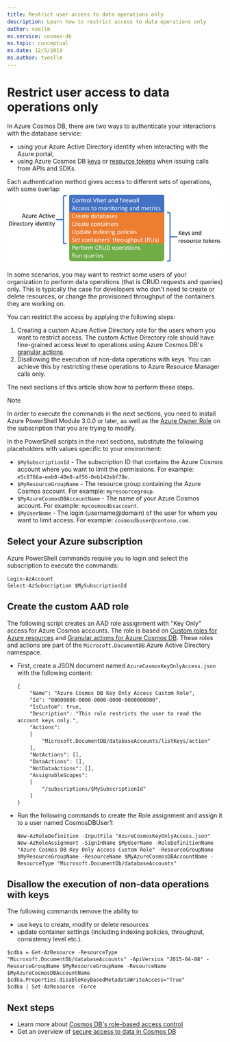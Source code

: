 ```yaml
---
title: Restrict user access to data operations only
description: Learn how to restrict access to data operations only
author: voellm
ms.service: cosmos-db
ms.topic: conceptual
ms.date: 12/5/2019
ms.author: tvoellm
---
```


# Restrict user access to data operations only

In Azure Cosmos DB, there are two ways to authenticate your interactions with the database service:
- using your Azure Active Directory identity when interacting with the Azure portal,
- using Azure Cosmos DB [keys](secure-access-to-data.md#master-keys) or [resource tokens](secure-access-to-data.md#resource-tokens) when issuing calls from APIs and SDKs.

Each authentication method gives access to different sets of operations, with some overlap:
![Split of operations per authentication type](./media/how-to-restrict-user-data/operations.png)

In some scenarios, you may want to restrict some users of your organization to perform data operations (that is CRUD requests and queries) only. This is typically the case for developers who don't need to create or delete resources, or change the provisioned throughput of the containers they are working on.

You can restrict the access by applying the following steps:
1. Creating a custom Azure Active Directory role for the users whom you want to restrict access. The custom Active Directory role should have fine-grained access level to operations using Azure Cosmos DB's [granular actions](../role-based-access-control/resource-provider-operations.md#microsoftdocumentdb).
1. Disallowing the execution of non-data operations with keys. You can achieve this by restricting these operations to Azure Resource Manager calls only.

The next sections of this article show how to perform these steps.

> [!NOTE]
> In order to execute the commands in the next sections, you need to install Azure PowerShell Module 3.0.0 or later, as well as the [Azure Owner Role](../role-based-access-control/built-in-roles.md#owner) on the subscription that you are trying to modify.

In the PowerShell scripts in the next sections, substitute the following placeholders with values specific to your environment:
- `$MySubscriptionId` - The subscription ID that contains the Azure Cosmos account where you want to limit the permissions. For example: `e5c8766a-eeb0-40e8-af56-0eb142ebf78e`.
- `$MyResourceGroupName` - The resource group containing the Azure Cosmos account. For example: `myresourcegroup`.
- `$MyAzureCosmosDBAccountName` - The name of your Azure Cosmos account. For example: `mycosmosdbsaccount`.
- `$MyUserName` - The login (username@domain) of the user for whom you want to limit access. For example: `cosmosdbuser@contoso.com`.

## Select your Azure subscription

Azure PowerShell commands require you to login and select the subscription to execute the commands:

```azurepowershell
Login-AzAccount
Select-AzSubscription $MySubscriptionId
```

## Create the custom AAD role

The following script creates an AAD role assignment with "Key Only" access for Azure Cosmos accounts. The role is based on [Custom roles for Azure resources](../role-based-access-control/custom-roles.md) and [Granular actions for Azure Cosmos DB](../role-based-access-control/resource-provider-operations.md#microsoftdocumentdb). These roles and actions are part of the `Microsoft.DocumentDB` Azure Active Directory namespace.

- First, create a JSON document named `AzureCosmosKeyOnlyAccess.json` with the following content:

    ```
    {
        "Name": "Azure Cosmos DB Key Only Access Custom Role",
        "Id": "00000000-0000-0000-0000-0000000000",
        "IsCustom": true,
        "Description": "This role restricts the user to read the account keys only.",
        "Actions":
        [
            "Microsoft.DocumentDB/databaseAccounts/listKeys/action"
        ],
        "NotActions": [],
        "DataActions": [],
        "NotDataActions": [],
        "AssignableScopes":
        [
            "/subscriptions/$MySubscriptionId"
        ]
    }
    ```

- Run the following commands to create the Role assignment and assign it to a user named CosmosDBUser1:

    ```azurepowershell
    New-AzRoleDefinition -InputFile "AzureCosmosKeyOnlyAccess.json"
    New-AzRoleAssignment -SignInName $MyUserName -RoleDefinitionName "Azure Cosmos DB Key Only Access Custom Role" -ResourceGroupName $MyResourceGroupName -ResourceName $MyAzureCosmosDBAccountName -ResourceType "Microsoft.DocumentDb/databaseAccounts"
    ```

## Disallow the execution of non-data operations with keys

The following commands remove the ability to:
- use keys to create, modify or delete resources
- update container settings (including indexing policies, throughput, consistency level etc.).

```azurepowershell
$cdba = Get-AzResource -ResourceType "Microsoft.DocumentDb/databaseAccounts" -ApiVersion "2015-04-08" -ResourceGroupName $MyResourceGroupName -ResourceName $MyAzureCosmosDBAccountName
$cdba.Properties.disableKeyBasedMetadataWriteAccess="True"
$cdba | Set-AzResource -Force
```

## Next steps

- Learn more about [Cosmos DB's role-based access control](role-based-access-control.md)
- Get an overview of [secure access to data in Cosmos DB](secure-access-to-data.md)
